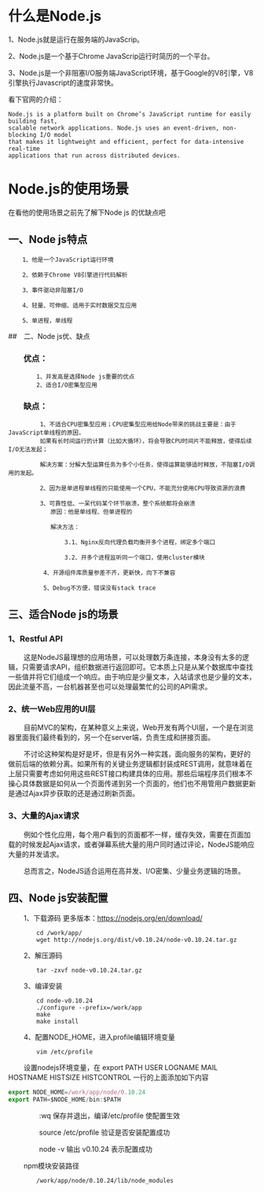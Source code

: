 # 什么是Node.js
1、Node.js就是运行在服务端的JavaScrip。   

2、Node.js是一个基于Chrome JavaScrip运行时简历的一个平台。  

3、Node.js是一个非阻塞I/O服务端JavaScript环境，基于Google的V8引擎，V8引擎执行Javascript的速度非常快。

看下官网的介绍：

```
Node.js is a platform built on Chrome’s JavaScript runtime for easily building fast, 
scalable network applications. Node.js uses an event-driven, non-blocking I/O model
that makes it lightweight and efficient, perfect for data-intensive real-time 
applications that run across distributed devices.
```
# Node.js的使用场景   
在看他的使用场景之前先了解下Node js 的优缺点吧   
 
## 一、Node js特点  
        1、他是一个JavaScript运行环境

        2、依赖于Chrome V8引擎进行代码解析

        3、事件驱动非阻塞I/O

        4、轻量、可伸缩、适用于实时数据交互应用

        5、单进程，单线程   
##　二、Node js优、缺点　　　
### &nbsp;&nbsp;&nbsp;&nbsp;&nbsp;&nbsp;&nbsp;&nbsp;优点：
```
        1、并发高是选择Node js重要的优点   
        2、适合I/O密集型应用   
```
### &nbsp;&nbsp;&nbsp;&nbsp;&nbsp;&nbsp;&nbsp;&nbsp;缺点：   
```
         1、不适合CPU密集型应用；CPU密集型应用给Node带来的挑战主要是：由于JavaScript单线程的原因，
         如果有长时间运行的计算（比如大循环），将会导致CPU时间片不能释放，使得后续I/O无法发起；

         解决方案：分解大型运算任务为多个小任务，使得运算能够适时释放，不阻塞I/O调用的发起。

         2、因为是单进程单线程的只能使用一个CPU，不能充分使用CPU导致资源的浪费

         3、可靠性低、一呆代码某个环节崩溃，整个系统都将会崩溃
            原因：他是单线程、但单进程的

            解决方法：

                3.1、Nginx反向代理负载均衡开多个进程，绑定多个端口

                3.2、开多个进程监听同一个端口，使用cluster模块

          4、开源组件库质量参差不齐，更新快，向下不兼容

          5、Debug不方便，错误没有stack trace
```
## 三、适合Node js的场景

### 1、Restful API
&nbsp;&nbsp;&nbsp;&nbsp;&nbsp;&nbsp;&nbsp;&nbsp;这是NodeJS最理想的应用场景，可以处理数万条连接，本身没有太多的逻辑，只需要请求API，组织数据进行返回即可。它本质上只是从某个数据库中查找一些值并将它们组成一个响应。由于响应是少量文本，入站请求也是少量的文本，因此流量不高，一台机器甚至也可以处理最繁忙的公司的API需求。
### 2、统一Web应用的UI层
&nbsp;&nbsp;&nbsp;&nbsp;&nbsp;&nbsp;&nbsp;&nbsp;目前MVC的架构，在某种意义上来说，Web开发有两个UI层，一个是在浏览器里面我们最终看到的，另一个在server端，负责生成和拼接页面。  
 
&nbsp;&nbsp;&nbsp;&nbsp;&nbsp;&nbsp;&nbsp;&nbsp;不讨论这种架构是好是坏，但是有另外一种实践，面向服务的架构，更好的做前后端的依赖分离。如果所有的关键业务逻辑都封装成REST调用，就意味着在上层只需要考虑如何用这些REST接口构建具体的应用。那些后端程序员们根本不操心具体数据是如何从一个页面传递到另一个页面的，他们也不用管用户数据更新是通过Ajax异步获取的还是通过刷新页面。
### 3、大量的Ajax请求
&nbsp;&nbsp;&nbsp;&nbsp;&nbsp;&nbsp;&nbsp;&nbsp;例如个性化应用，每个用户看到的页面都不一样，缓存失效，需要在页面加载的时候发起Ajax请求，或者弹幕系统大量的用户同时通过评论，NodeJS能响应大量的并发请求。

&nbsp;&nbsp;&nbsp;&nbsp;&nbsp;&nbsp;&nbsp;&nbsp;总而言之，NodeJS适合运用在高并发、I/O密集、少量业务逻辑的场景。
## 四、Node js安装配置
&nbsp;&nbsp;&nbsp;&nbsp;&nbsp;&nbsp;&nbsp;&nbsp;1、下载源码 更多版本：https://nodejs.org/en/download/
```shell
        cd /work/app/
        wget http://nodejs.org/dist/v0.10.24/node-v0.10.24.tar.gz
```
&nbsp;&nbsp;&nbsp;&nbsp;&nbsp;&nbsp;&nbsp;&nbsp;2、解压源码
```shell
        tar -zxvf node-v0.10.24.tar.gz
```
&nbsp;&nbsp;&nbsp;&nbsp;&nbsp;&nbsp;&nbsp;&nbsp;3、编译安装
```shell
        cd node-v0.10.24
        ./configure --prefix=/work/app
        make
        make install
```
&nbsp;&nbsp;&nbsp;&nbsp;&nbsp;&nbsp;&nbsp;&nbsp;4、配置NODE_HOME，进入profile编辑环境变量
```shell
        vim /etc/profile
```
&nbsp;&nbsp;&nbsp;&nbsp;&nbsp;&nbsp;&nbsp;&nbsp;设置nodejs环境变量，在 export PATH USER LOGNAME MAIL HOSTNAME HISTSIZE HISTCONTROL 一行的上面添加如下内容
```js
export NODE_HOME=/work/app/node/0.10.24
export PATH=$NODE_HOME/bin:$PATH
```
&nbsp;&nbsp;&nbsp;&nbsp;&nbsp;&nbsp;&nbsp;&nbsp;&nbsp;&nbsp;&nbsp;&nbsp;&nbsp;&nbsp;&nbsp;&nbsp;:wq 保存并退出，编译/etc/profile 使配置生效

&nbsp;&nbsp;&nbsp;&nbsp;&nbsp;&nbsp;&nbsp;&nbsp;&nbsp;&nbsp;&nbsp;&nbsp;&nbsp;&nbsp;&nbsp;&nbsp;source /etc/profile 验证是否安装配置成功

&nbsp;&nbsp;&nbsp;&nbsp;&nbsp;&nbsp;&nbsp;&nbsp;&nbsp;&nbsp;&nbsp;&nbsp;&nbsp;&nbsp;&nbsp;&nbsp;node -v 输出 v0.10.24 表示配置成功

&nbsp;&nbsp;&nbsp;&nbsp;&nbsp;&nbsp;&nbsp;&nbsp;npm模块安装路径
```shell
        /work/app/node/0.10.24/lib/node_modules
```
